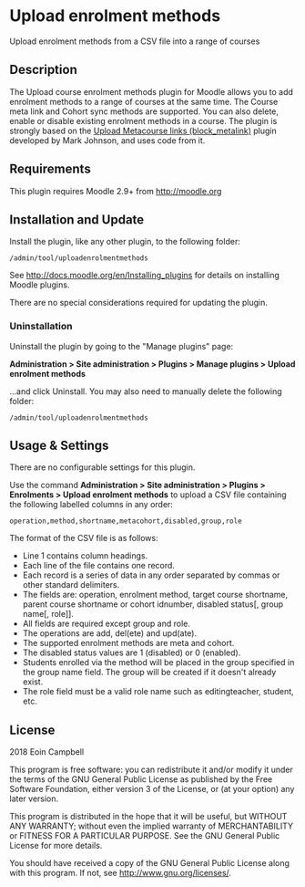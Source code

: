 # Upload enrolment methods #

Upload enrolment methods from a CSV file into a range of courses

## Description ##

The Upload course enrolment methods plugin for Moodle allows you to add enrolment methods to a range of courses at the same time.
The Course meta link and Cohort sync methods are supported.
You can also delete, enable or disable existing enrolment methods in a course.
The plugin is strongly based on the [Upload Metacourse links (block_metalink)](https://moodle.org/plugins/block_metalink)
plugin developed by Mark Johnson, and uses code from it.

## Requirements ##

This plugin requires Moodle 2.9+ from http://moodle.org


## Installation and Update ##

Install the plugin, like any other plugin, to the following folder:

    /admin/tool/uploadenrolmentmethods

See http://docs.moodle.org/en/Installing_plugins for details on installing Moodle plugins.

There are no special considerations required for updating the plugin.

### Uninstallation ###

Uninstall the plugin by going to the "Manage plugins" page:

__Administration &gt; Site administration &gt; Plugins &gt; Manage plugins &gt; Upload enrolment methods__

...and click Uninstall. You may also need to manually delete the following folder:

    /admin/tool/uploadenrolmentmethods

## Usage &amp; Settings ##

There are no configurable settings for this plugin.

Use the command __Administration &gt; Site administration &gt; Plugins &gt; Enrolments &gt; Upload enrolment methods__
to upload a CSV file containing the following labelled columns in any order:

    operation,method,shortname,metacohort,disabled,group,role

The format of the CSV file is as follows:

* Line 1 contains column headings.
* Each line of the file contains one record.
* Each record is a series of data in any order separated by commas or other standard delimiters.
* The fields are: operation, enrolment method, target course shortname, parent course shortname or cohort idnumber, disabled status[, group name[, role]].
* All fields are required except group and role.
* The operations are add, del(ete) and upd(ate).
* The supported enrolment methods are meta and cohort.
* The disabled status values are 1 (disabled) or 0 (enabled).
* Students enrolled via the method will be placed in the group specified in the group name field.
  The group will be created if it doesn't already exist.
* The role field must be a valid role name such as editingteacher, student, etc.

## License ##

2018 Eoin Campbell

This program is free software: you can redistribute it and/or modify it under
the terms of the GNU General Public License as published by the Free Software
Foundation, either version 3 of the License, or (at your option) any later
version.

This program is distributed in the hope that it will be useful, but WITHOUT ANY
WARRANTY; without even the implied warranty of MERCHANTABILITY or FITNESS FOR A
PARTICULAR PURPOSE.  See the GNU General Public License for more details.

You should have received a copy of the GNU General Public License along with
this program.  If not, see <http://www.gnu.org/licenses/>.
